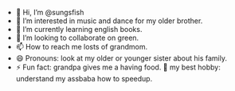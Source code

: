 - 👋 Hi, I’m @sungsfish
- 👀 I’m interested in music and dance for my older brother.
- 🌱 I’m currently learning english books.
- 💞️ I’m looking to collaborate on green.
- 📫 How to reach me losts of grandmom.
- 😄 Pronouns: look at my older or younger sister about his family.
- ⚡ Fun fact: grandpa gives me a having food.
  💩 my best  hobby: understand my assbaba how to speedup.
<!---
sungsfish/sungsfish is a ✨ special ✨ repository because its `README.md` (this file) appears on your GitHub profile.
You can click the Preview link to take a look at your changes.
--->
